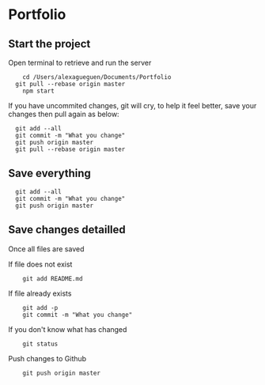 Portfolio
=========


Start the project
-----------------

Open terminal to retrieve and run the server
```
	cd /Users/alexagueguen/Documents/Portfolio
  git pull --rebase origin master
	npm start
```

If you have uncommited changes, git will cry, to help it feel better, save your changes then pull again as below:
```
  git add --all
  git commit -m "What you change"
  git push origin master
  git pull --rebase origin master
```

Save everything
---------------

```
  git add --all
  git commit -m "What you change"
  git push origin master
```


Save changes detailled
----------------------

Once all files are saved

If file does not exist
```
	git add README.md
```

If file already exists
```
	git add -p
	git commit -m "What you change"
```

If you don't know what has changed

```
	git status
```

Push changes to Github

```
	git push origin master
```


